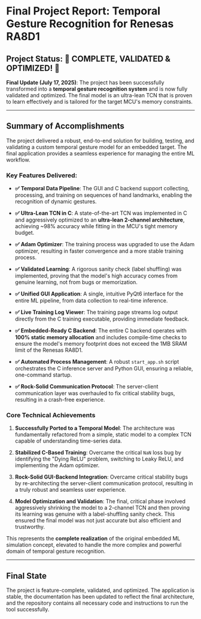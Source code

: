 # Final Project Report: Temporal Gesture Recognition for Renesas RA8D1

## Project Status: 🎉 COMPLETE, VALIDATED & OPTIMIZED! 🎉

**Final Update (July 17, 2025)**: The project has been successfully transformed into a **temporal gesture recognition system** and is now fully validated and optimized. The final model is an ultra-lean TCN that is proven to learn effectively and is tailored for the target MCU's memory constraints.

---

## Summary of Accomplishments

The project delivered a robust, end-to-end solution for building, testing, and validating a custom temporal gesture model for an embedded target. The final application provides a seamless experience for managing the entire ML workflow.

### Key Features Delivered:

-   **✅ Temporal Data Pipeline**: The GUI and C backend support collecting, processing, and training on sequences of hand landmarks, enabling the recognition of dynamic gestures.

-   **✅ Ultra-Lean TCN in C**: A state-of-the-art TCN was implemented in C and aggressively optimized to an **ultra-lean 2-channel architecture**, achieving ~98% accuracy while fitting in the MCU's tight memory budget.

-   **✅ Adam Optimizer**: The training process was upgraded to use the Adam optimizer, resulting in faster convergence and a more stable training process.

-   **✅ Validated Learning**: A rigorous sanity check (label shuffling) was implemented, proving that the model's high accuracy comes from genuine learning, not from bugs or memorization.

-   **✅ Unified GUI Application**: A single, intuitive PyQt6 interface for the entire ML pipeline, from data collection to real-time inference.

-   **✅ Live Training Log Viewer**: The training page streams log output directly from the C training executable, providing immediate feedback.

-   **✅ Embedded-Ready C Backend**: The entire C backend operates with **100% static memory allocation** and includes compile-time checks to ensure the model's memory footprint does not exceed the 1MB SRAM limit of the Renesas RA8D1.

-   **✅ Automated Process Management**: A robust `start_app.sh` script orchestrates the C inference server and Python GUI, ensuring a reliable, one-command startup.

-   **✅ Rock-Solid Communication Protocol**: The server-client communication layer was overhauled to fix critical stability bugs, resulting in a crash-free experience.

### Core Technical Achievements

1.  **Successfully Ported to a Temporal Model**: The architecture was fundamentally refactored from a simple, static model to a complex TCN capable of understanding time-series data.

2.  **Stabilized C-Based Training**: Overcame the critical `NaN` loss bug by identifying the "Dying ReLU" problem, switching to Leaky ReLU, and implementing the Adam optimizer.

3.  **Rock-Solid GUI-Backend Integration**: Overcame critical stability bugs by re-architecting the server-client communication protocol, resulting in a truly robust and seamless user experience.

4.  **Model Optimization and Validation**: The final, critical phase involved aggressively shrinking the model to a 2-channel TCN and then proving its learning was genuine with a label-shuffling sanity check. This ensured the final model was not just accurate but also efficient and trustworthy.

This represents the **complete realization** of the original embedded ML simulation concept, elevated to handle the more complex and powerful domain of temporal gesture recognition.

---

## Final State

The project is feature-complete, validated, and optimized. The application is stable, the documentation has been updated to reflect the final architecture, and the repository contains all necessary code and instructions to run the tool successfully.
